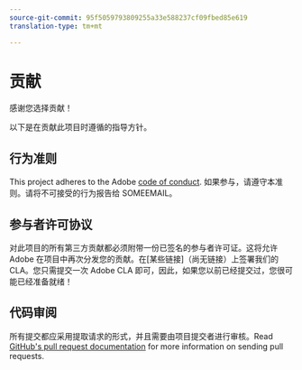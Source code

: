 ```yaml
---
source-git-commit: 95f5059793809255a33e588237cf09fbed85e619
translation-type: tm+mt

---
```

# 贡献

感谢您选择贡献！

以下是在贡献此项目时遵循的指导方针。

## 行为准则

This project adheres to the Adobe [code of conduct](https://git.corp.adobe.com/OpenSourceAdvisoryBoard/starter-repo/blob/master/CODE_OF_CONDUCT.md). 如果参与，请遵守本准则。请将不可接受的行为报告给 SOMEEMAIL。

## 参与者许可协议

对此项目的所有第三方贡献都必须附带一份已签名的参与者许可证。这将允许 Adobe 在项目中再次分发您的贡献。在[某些链接]（尚无链接）上签署我们的 CLA。您只需提交一次 Adobe CLA 即可，因此，如果您以前已经提交过，您很可能已经准备就绪！

## 代码审阅

所有提交都应采用提取请求的形式，并且需要由项目提交者进行审核。Read [GitHub's pull request documentation](https://help.github.com/articles/about-pull-requests/) for more information on sending pull requests.

